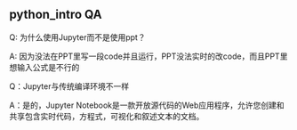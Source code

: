 ## python_intro QA

Q: 为什么使用Jupyter而不是使用ppt？

A: 因为没法在PPT里写一段code并且运行，PPT没法实时的改code，而且PPT里想输入公式是不行的

Q：Jupyter与传统编译环境不一样

A：是的，Jupyter Notebook是一款开放源代码的Web应用程序，允许您创建和共享包含实时代码，方程式，可视化和叙述文本的文档。